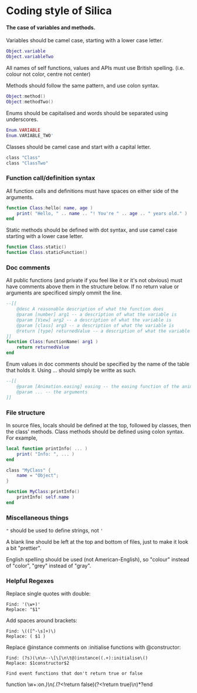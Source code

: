 
# Coding style of Silica

#### The case of variables and methods.

Variables should be camel case, starting with a lower case letter.

```lua
Object.variable
Object.variableTwo
```

All names of self functions, values and APIs must use British spelling. (i.e. colour not color, centre not center)

Methods should follow the same pattern, and use colon syntax.

```lua
Object:method()
Object:methodTwo()
```

Enums should be capitalised and words should be separated using underscores.

```lua
Enum.VARIABLE
Enum.VARIABLE_TWO'
```

Classes should be camel case and start with a capital letter.

```lua
class "Class"
class "ClassTwo"
```

### Function call/definition syntax

All function calls and definitions must have spaces on either side of the arguments.
```lua
function Class:hello( name, age )
	print( "Hello, " .. name .. "! You're " .. age .. " years old." )
end
```

Static methods should be defined with dot syntax, and use camel case starting with a lower case letter.

```lua
function Class.static()
function Class.staticFunction()
```

### Doc comments

All public functions (and private if you feel like it or it's not obvious) must have comments above them in the structure below. If no return value or arguments are specificed simply ommit the line.
```lua
--[[
	@desc A reasonable description of what the function does
	@param [number] arg1 -- a description of what the variable is
	@param [View] arg2 -- a description of what the variable is
	@param [class] arg3 -- a description of what the variable is
	@return [type] returnedValue -- a description of what the variable is
]]
function Class:functionName( arg1 )
	return returnedValue
end
```

Enum values in doc comments should be specified by the name of the table that holds it. Using ... should simply be writte as such.
```lua
--[[
	@param [Animation.easing] easing -- the easing function of the animation
	@param ... -- the arguments
]]
```

### File structure

In source files, locals should be defined at the top, followed by classes, then the class' methods. Class methods should be defined using colon syntax. For example,

```lua
local function printInfo( ... )
	print( "Info: ", ... )
end

class "MyClass" {
	name = "Object";
}

function MyClass:printInfo()
	printInfo( self.name )
end
```

### Miscellaneous things

`"` should be used to define strings, not `'`

A blank line should be left at the top and bottom of files, just to make it look a bit "prettier".

English spelling should be used (not American-English), so "colour" instead of "color", "grey" instead of "gray".

### Helpful Regexes

Replace single quotes with double:
```
Find: '(\w+)'
Replace: "$1"
```

Add spaces around brackets:
```
Find: \(([^-\s]+)\)
Replace: ( $1 )
```

Replace @instance comments on :initialise functions with @constructor:

```
Find: (?s)(\n\n--\[\[\n\t@)instance((.+):initialise\()
Replace: $1constructor$2

Find event functions that don't return true or false

```
function \w+:on.*\)\n(.*(?<!return false)(?<!return true)\n)*?end
```